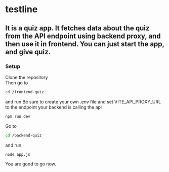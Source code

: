 # testline

## It is a quiz app. It fetches data about the quiz from the API endpoint using backend proxy, and then use it in frontend. You can just start the app, and give quiz.

### Setup
Clone the repository<br>
Then go to

```bash
cd /frontend-quiz
``` 
and run 
Be sure to create your own .env file and set VITE_API_PROXY_URL to the endpoint your backend is calling the api
```bash 
npm run dev
```

Go to 

```bash
cd /backend-quiz
``` 
and run 

```bash
node app.js
```

You are good to go now.

